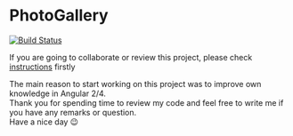 # PhotoGallery

[![Build Status](https://travis-ci.org/portfolio-SerhiiOvcharenko/photo-gallery.svg?branch=master)](https://travis-ci.org/portfolio-SerhiiOvcharenko/photo-gallery)  

If you are going to collaborate or review this project, please check [instructions](https://github.com/portfolio-SerhiiOvcharenko/photo-gallery/wiki/Project-info)
firstly  


The main reason to start working on this project was to improve own knowledge in Angular 2/4.  
Thank you for spending time to review my code and feel free to write me if you have any remarks or question.   
Have a nice day :wink:
